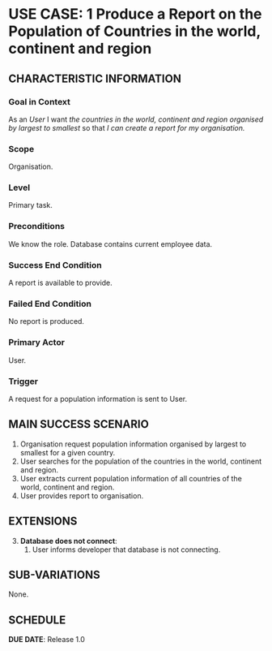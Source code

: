 # USE CASE: 1 Produce a Report on the Population of Countries in the world, continent and region

## CHARACTERISTIC INFORMATION

### Goal in Context

As an *User* I want *the countries in the world, continent and region organised by largest to smallest* so that *I can create a report for my organisation.*

### Scope

Organisation.

### Level

Primary task.

### Preconditions

We know the role.  Database contains current employee data.

### Success End Condition

A report is available to provide.

### Failed End Condition

No report is produced.

### Primary Actor

User.

### Trigger

A request for a population information is sent to User.

## MAIN SUCCESS SCENARIO

1. Organisation request population information organised by largest to smallest for a given country.
2. User searches for the population of the countries in the world, continent and region.
3. User extracts current population information of all countries of the world, continent and region.
4. User provides report to organisation.

## EXTENSIONS

3. **Database does not connect**:
    1. User informs developer that database is not connecting.

## SUB-VARIATIONS

None.

## SCHEDULE

**DUE DATE**: Release 1.0